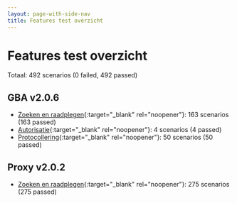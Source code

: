 ```yaml
---
layout: page-with-side-nav
title: Features test overzicht
---
```

# Features test overzicht

Totaal: 492 scenarios (0 failed, 492 passed)

## GBA v2.0.6

- [Zoeken en raadplegen](./test-report-zoeken-en-raadplegen-gba.html){:target="_blank" rel="noopener"}: 163 scenarios (163 passed)
- [Autorisatie](./test-report-autorisatie-gba.html){:target="_blank" rel="noopener"}: 4 scenarios (4 passed)
- [Protocollering](./test-report-protocollering-gba.html){:target="_blank" rel="noopener"}: 50 scenarios (50 passed)


## Proxy v2.0.2

- [Zoeken en raadplegen](./test-report-zoeken-en-raadplegen.html){:target="_blank" rel="noopener"}: 275 scenarios (275 passed)
